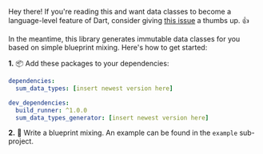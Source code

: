 Hey there!
If you're reading this and want data classes to become a language-level feature
of Dart, consider giving
[this issue](https://github.com/dart-lang/language/issues/314) a thumbs up. 👍

In the meantime, this library generates immutable data classes for you based on
simple blueprint mixing. Here's how to get started:

**1.** 📦 Add these packages to your dependencies:

```yaml
dependencies:
  sum_data_types: [insert newest version here]

dev_dependencies:
  build_runner: ^1.0.0
  sum_data_types_generator: [insert newest version here]
```

**2.** 🧬 Write a blueprint mixing. An example can be found in the `example` sub-project.
